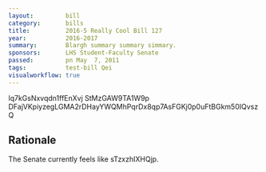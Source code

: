 ```yaml
---
layout:         bill
category:       bills
title:          2016-5 Really Cool Bill 127
year:           2016-2017
summary:        Blargh summary summary simmary.
sponsors:       LHS Student-Faculty Senate
passed:         pn May  7, 2011
tags:           test-bill Qei
visualworkflow: true
---
```



lq7kGsNxvqdn1ffEnXvj StMzGAW9TA1W9p DFajVKpiyzegLGMA2rDHayYWQMhPqrDx8qp7AsFGKj0p0uFtBGkm50IQvszQ 




Rationale
---------
The Senate currently feels like sTzxzhIXHQjp.
